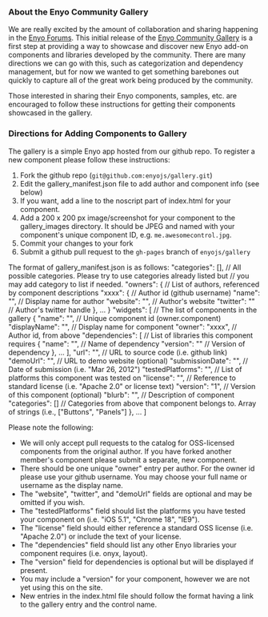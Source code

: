### About the Enyo Community Gallery ###

We are really excited by the amount of collaboration and sharing happening in the [Enyo Forums](http://forums.enyojs.com/). This initial release of the [Enyo Community Gallery](http://enyojs.com/gallery) is a first step at providing a way to showcase and discover new Enyo add-on components and libraries developed by the community. There are many directions we can go with this, such as categorization and dependency management, but for now we wanted to get something barebones out quickly to capture all of the great work being produced by the community.

Those interested in sharing their Enyo components, samples, etc. are encouraged to follow these instructions for getting their components showcased in the gallery.

### Directions for Adding Components to Gallery ###

The gallery is a simple Enyo app hosted from our github repo. To register a new component please follow these instructions:

1. Fork the github repo (`git@github.com:enyojs/gallery.git`)
2. Edit the gallery_manifest.json file to add author and component info (see below)
3. If you want, add a line to the noscript part of index.html for your component.
4. Add a 200 x 200 px image/screenshot for your component to the gallery_images directory.
   It should be JPEG and named with your component's unique component ID, e.g. `me.awesomecontrol.jpg`.
5. Commit your changes to your fork
6. Submit a github pull request to the `gh-pages` branch of `enyojs/gallery`

The format of gallery_manifest.json is as follows:
    "categories": [],               // All possible categories. Please try to use categories already listed but
                                    // you may add category to list if needed.
	"owners": {						// List of authors, referenced by component descriptions
		"xxxx": {					// Author id (github username)
			"name": "",				// Display name for author
			"website": "",			// Author's website
			"twitter": ""			// Author's twitter handle
		},
		...
	}
    "widgets": [					// The list of components in the gallery
        {
            "name": "",				// Unique component id (owner.component)
            "displayName": "",		// Display name for component
            "owner": "xxxx",		// Author id, from above
            "dependencies": [		// List of libraries this component requires
                {
                    "name": "",		// Name of dependency
                    "version": ""	// Version of dependency
                },
                ...
            ],
            "url": "",				// URL to source code (i.e. github link)
            "demoUrl": "",			// URL to demo website (optional)
			"submissionDate": "",	// Date of submission (i.e. "Mar 26, 2012")
			"testedPlatforms": "",	// List of platforms this component was tested on
            "license": "",			// Reference to standard license (i.e. "Apache 2.0" or license text)
            "version": "1",			// Version of this component (optional)
            "blurb": "",			// Description of component
            "categories": []        // Categories from above that component belongs to. Array of strings (i.e., ["Buttons", "Panels"]
        },
        ...
	]


Please note the following:

* We will only accept pull requests to the catalog for OSS-licensed components from the original author. If you have forked another member's component please submit a separate, new component.
* There should be one unique "owner" entry per author. For the owner id please use your github username. You may choose your full name or username as the display name.
* The "website", "twitter", and "demoUrl" fields are optional and may be omitted if you wish. 
* The "testedPlatforms" field should list the platforms you have tested your component on (i.e. "iOS 5.1", "Chrome 18", "IE9").
* The "license" field should either reference a standard OSS license (i.e. "Apache 2.0") or include the text of your license.
* The "dependencies" field should list any other Enyo libraries your component requires (i.e. onyx, layout).
* The "version" field for dependencies is optional but will be displayed if present.
* You may include a "version" for your component, however we are not yet using this on the site.
* New entries in the index.html file should follow the format having a link to the gallery entry and the control name.
